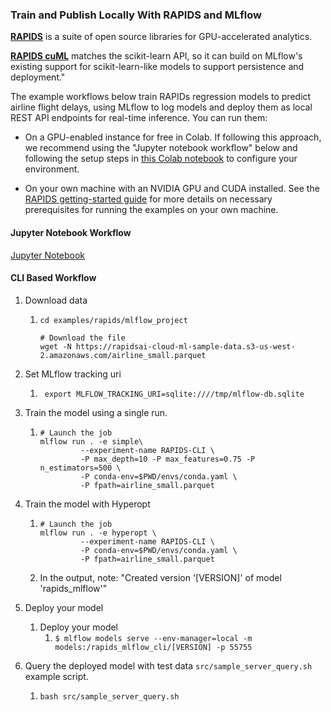 ### Train and Publish Locally With RAPIDS and MLflow

**[RAPIDS](https://rapids.ai/)** is a suite of open source libraries for GPU-accelerated analytics.

**[RAPIDS cuML](https://github.com/rapidsai/cuml)** matches the scikit-learn API, so it can build on MLflow's existing support for scikit-learn-like models to support
persistence and deployment."

The example workflows below train RAPIDs regression models to predict airline flight delays, using
MLflow to log models and deploy them as local REST API endpoints for real-time inference. You can run them:

- On a GPU-enabled instance for free in Colab. If following this approach, we recommend using the "Jupyter notebook workflow" below
  and following the setup steps in [this Colab notebook](https://colab.research.google.com/drive/1rY7Ln6rEE1pOlfSHCYOVaqt8OvDO35J0#forceEdit=true&offline=true&sandboxMode=true) to configure your
  environment.

- On your own machine with an NVIDIA GPU and CUDA installed. See the [RAPIDS getting-started guide](https://rapids.ai/start.html)
  for more details on necessary prerequisites for running the examples on your own machine.

#### Jupyter Notebook Workflow

[Jupyter Notebook](notebooks/rapids_mlflow.ipynb)

#### CLI Based Workflow

1. Download data
   1. `cd examples/rapids/mlflow_project`
      ```shell script
      # Download the file
      wget -N https://rapidsai-cloud-ml-sample-data.s3-us-west-2.amazonaws.com/airline_small.parquet
      ```
1. Set MLflow tracking uri
   1. ```shell script
       export MLFLOW_TRACKING_URI=sqlite:////tmp/mlflow-db.sqlite
      ```
1. Train the model using a single run.
   1. ```shell script
      # Launch the job
      mlflow run . -e simple\
               --experiment-name RAPIDS-CLI \
               -P max_depth=10 -P max_features=0.75 -P n_estimators=500 \
               -P conda-env=$PWD/envs/conda.yaml \
               -P fpath=airline_small.parquet
      ```
1. Train the model with Hyperopt

   1. ```shell script
      # Launch the job
      mlflow run . -e hyperopt \
               --experiment-name RAPIDS-CLI \
               -P conda-env=$PWD/envs/conda.yaml \
               -P fpath=airline_small.parquet
      ```
   1. In the output, note: "Created version '[VERSION]' of model 'rapids_mlflow'"

1. Deploy your model

   1. Deploy your model
      1. `$ mlflow models serve --env-manager=local -m models:/rapids_mlflow_cli/[VERSION] -p 55755`

1. Query the deployed model with test data `src/sample_server_query.sh` example script.
   1. `bash src/sample_server_query.sh`
